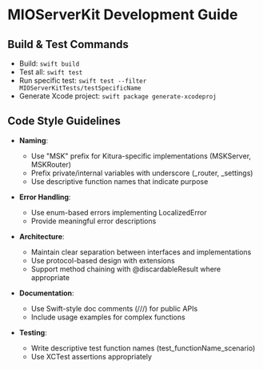 # MIOServerKit Development Guide

## Build & Test Commands
- Build: `swift build`
- Test all: `swift test`
- Run specific test: `swift test --filter MIOServerKitTests/testSpecificName`
- Generate Xcode project: `swift package generate-xcodeproj`

## Code Style Guidelines
- **Naming**: 
  - Use "MSK" prefix for Kitura-specific implementations (MSKServer, MSKRouter)
  - Prefix private/internal variables with underscore (_router, _settings)
  - Use descriptive function names that indicate purpose
  
- **Error Handling**: 
  - Use enum-based errors implementing LocalizedError
  - Provide meaningful error descriptions
  
- **Architecture**:
  - Maintain clear separation between interfaces and implementations
  - Use protocol-based design with extensions
  - Support method chaining with @discardableResult where appropriate
  
- **Documentation**:
  - Use Swift-style doc comments (///) for public APIs
  - Include usage examples for complex functions
  
- **Testing**:
  - Write descriptive test function names (test_functionName_scenario)
  - Use XCTest assertions appropriately